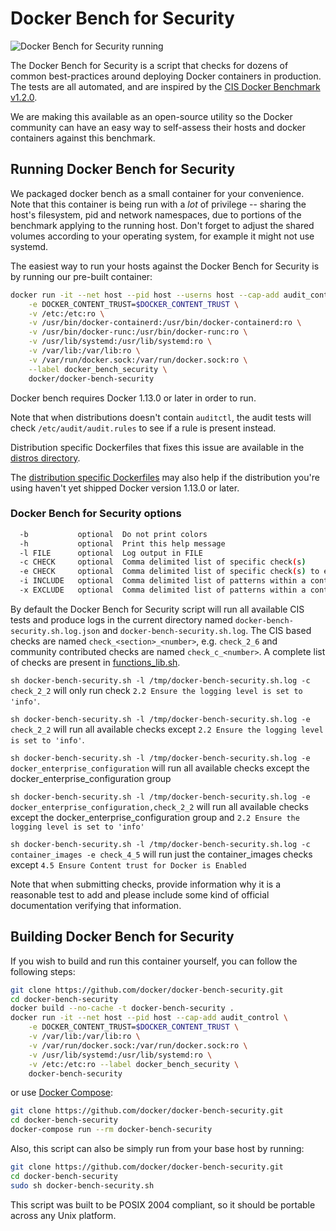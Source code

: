 # Docker Bench for Security

![Docker Bench for Security running](https://raw.githubusercontent.com/docker/docker-bench-security/master/benchmark_log.png "Docker Bench for Security running")

The Docker Bench for Security is a script that checks for dozens of common
best-practices around deploying Docker containers in production. The tests are
all automated, and are inspired by the [CIS Docker Benchmark v1.2.0](https://www.cisecurity.org/benchmark/docker/).

We are making this available as an open-source utility so the Docker community
can have an easy way to self-assess their hosts and docker containers against
this benchmark.

## Running Docker Bench for Security

We packaged docker bench as a small container for your convenience. Note that
this container is being run with a *lot* of privilege -- sharing the host's
filesystem, pid and network namespaces, due to portions of the benchmark
applying to the running host. Don't forget to adjust the shared volumes
according to your operating system, for example it might not use systemd.

The easiest way to run your hosts against the Docker Bench for Security is by
running our pre-built container:

```sh
docker run -it --net host --pid host --userns host --cap-add audit_control \
    -e DOCKER_CONTENT_TRUST=$DOCKER_CONTENT_TRUST \
    -v /etc:/etc:ro \
    -v /usr/bin/docker-containerd:/usr/bin/docker-containerd:ro \
    -v /usr/bin/docker-runc:/usr/bin/docker-runc:ro \
    -v /usr/lib/systemd:/usr/lib/systemd:ro \
    -v /var/lib:/var/lib:ro \
    -v /var/run/docker.sock:/var/run/docker.sock:ro \
    --label docker_bench_security \
    docker/docker-bench-security
```

Docker bench requires Docker 1.13.0 or later in order to run.

Note that when distributions doesn't contain `auditctl`, the audit tests will
check `/etc/audit/audit.rules` to see if a rule is present instead.

Distribution specific Dockerfiles that fixes this issue are available in the
[distros directory](https://github.com/docker/docker-bench-security/tree/master/distros).

The [distribution specific Dockerfiles](https://github.com/docker/docker-bench-security/tree/master/distros)
may also help if the distribution you're using haven't yet shipped Docker
version 1.13.0 or later.

### Docker Bench for Security options

```sh
  -b           optional  Do not print colors
  -h           optional  Print this help message
  -l FILE      optional  Log output in FILE
  -c CHECK     optional  Comma delimited list of specific check(s)
  -e CHECK     optional  Comma delimited list of specific check(s) to exclude
  -i INCLUDE   optional  Comma delimited list of patterns within a container or image name to check
  -x EXCLUDE   optional  Comma delimited list of patterns within a container or image name to exclude from check
```

By default the Docker Bench for Security script will run all available CIS tests
and produce logs in the current directory named `docker-bench-security.sh.log.json`
and `docker-bench-security.sh.log`.
The CIS based checks are named `check_<section>_<number>`, e.g. `check_2_6`
and community contributed checks are named `check_c_<number>`.
A complete list of checks are present in [functions_lib.sh](functions_lib.sh).

`sh docker-bench-security.sh -l /tmp/docker-bench-security.sh.log -c check_2_2`
will only run check `2.2 Ensure the logging level is set to 'info'`.

`sh docker-bench-security.sh -l /tmp/docker-bench-security.sh.log -e check_2_2`
will run all available checks except `2.2 Ensure the logging level is set to 'info'`.

`sh docker-bench-security.sh -l /tmp/docker-bench-security.sh.log -e docker_enterprise_configuration`
will run all available checks except the docker_enterprise_configuration group

`sh docker-bench-security.sh -l /tmp/docker-bench-security.sh.log -e docker_enterprise_configuration,check_2_2`
will run all available checks except the docker_enterprise_configuration group
and `2.2 Ensure the logging level is set to 'info'`

`sh docker-bench-security.sh -l /tmp/docker-bench-security.sh.log -c container_images -e check_4_5`
will run just the container_images checks except `4.5 Ensure Content trust for Docker is Enabled`

Note that when submitting checks, provide information why it is a
reasonable test to add and please include some kind of official documentation
verifying that information.

## Building Docker Bench for Security

If you wish to build and run this container yourself, you can follow the
following steps:

```sh
git clone https://github.com/docker/docker-bench-security.git
cd docker-bench-security
docker build --no-cache -t docker-bench-security .
docker run -it --net host --pid host --cap-add audit_control \
    -e DOCKER_CONTENT_TRUST=$DOCKER_CONTENT_TRUST \
    -v /var/lib:/var/lib:ro \
    -v /var/run/docker.sock:/var/run/docker.sock:ro \
    -v /usr/lib/systemd:/usr/lib/systemd:ro \
    -v /etc:/etc:ro --label docker_bench_security \
    docker-bench-security
```

or use [Docker Compose](https://docs.docker.com/compose/):

```sh
git clone https://github.com/docker/docker-bench-security.git
cd docker-bench-security
docker-compose run --rm docker-bench-security
```

Also, this script can also be simply run from your base host by running:

```sh
git clone https://github.com/docker/docker-bench-security.git
cd docker-bench-security
sudo sh docker-bench-security.sh
```

This script was built to be POSIX 2004 compliant, so it should be portable
across any Unix platform.
